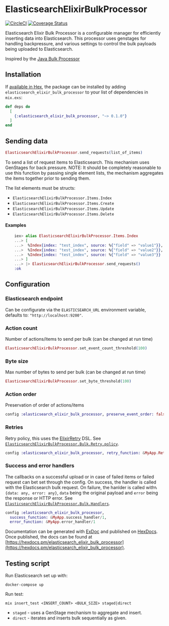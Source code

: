 # ElasticsearchElixirBulkProcessor

[![CircleCI](https://circleci.com/gh/sashman/elasticsearch_elixir_bulk_processor.svg?style=svg)](https://circleci.com/gh/sashman/elasticsearch_elixir_bulk_processor)
[![Coverage Status](https://coveralls.io/repos/github/sashman/elasticsearch_elixir_bulk_processor/badge.svg?branch=master)](https://coveralls.io/github/sashman/elasticsearch_elixir_bulk_processor?branch=master)

Elasticsearch Elixir Bulk Processor is a configurable manager for efficiently inserting data into Elasticsearch.
This processor uses genstages for handling backpressure, and various settings to control the bulk payloads being uploaded to Elasticsearch.

Inspired by the [Java Bulk Processor](https://www.elastic.co/guide/en/elasticsearch/client/java-api/current/java-docs-bulk-processor.html)

## Installation

If [available in Hex](https://hex.pm/docs/publish), the package can be installed
by adding `elasticsearch_elixir_bulk_processor` to your list of dependencies in `mix.exs`:

```elixir
def deps do
  [
    {:elasticsearch_elixir_bulk_processor, "~> 0.1.0"}
  ]
end
```

## Sending data

```elixir
ElasticsearchElixirBulkProcessor.send_requests(list_of_items)
```

To send a list of request items to Elasticsearch. This mechanism uses GenStages for back pressure.
NOTE: It should be completely reasonable to use this function by passing single element lists, the mechanism aggregates the items together prior to sending them.

The list elements must be structs:

- `ElasticsearchElixirBulkProcessor.Items.Index`
- `ElasticsearchElixirBulkProcessor.Items.Create`
- `ElasticsearchElixirBulkProcessor.Items.Update`
- `ElasticsearchElixirBulkProcessor.Items.Delete`

#### Examples

```elixir
    iex> alias ElasticsearchElixirBulkProcessor.Items.Index
    ...> [
    ...>  %Index{index: "test_index", source: %{"field" => "value1"}},
    ...>  %Index{index: "test_index", source: %{"field" => "value2"}},
    ...>  %Index{index: "test_index", source: %{"field" => "value3"}}
    ...> ]
    ...> |> ElasticsearchElixirBulkProcessor.send_requests()
    :ok
```

## Configuration

### Elasticsearch endpoint

Can be configurate via the `ELASTICSEARCH_URL` environment variable, defaults to: `"http://localhost:9200"`.

### Action count

Number of actions/items to send per bulk (can be changed at run time)

```elixir
ElasticsearchElixirBulkProcessor.set_event_count_threshold(100)
```

### Byte size

Max number of bytes to send per bulk (can be changed at run time)

```elixir
ElasticsearchElixirBulkProcessor.set_byte_threshold(100)
```

### Action order

Preservation of order of actions/items

```elixir
config :elasticsearch_elixir_bulk_processor, preserve_event_order: false
```

### Retries

Retry policy, this uses the [ElixirRetry](https://github.com/safwank/ElixirRetry) DSL. See [`ElasticsearchElixirBulkProcessor.Bulk.Retry.policy`](https://github.com/sashman/elasticsearch_elixir_bulk_processor/blob/0d015282315c016db07334824c7b98c858d43658/lib/elasticsearch_elixir_bulk_processor/bulk/retry.ex#L29).

```elixir
config :elasticsearch_elixir_bulk_processor, retry_function: &MyApp.Retry.policy/0
```

### Success and error handlers

The callbacks on a successful upload or in case of failed items or failed request can bet set through the config.
On success, the handler is called with the Elasticsearch bulk request. On failure, the hanlder is called with`%{data: any, error: any}`, `data` being the original payload and `error` being the response or HTTP error.
See [`ElasticsearchElixirBulkProcessor.Bulk.Handlers`](https://github.com/sashman/elasticsearch_elixir_bulk_processor/blob/master/lib/elasticsearch_elixir_bulk_processor/bulk/handlers.ex).

```elixir
config :elasticsearch_elixir_bulk_processor,
  success_function: &MyApp.success_handler/1,
  error_function: &MyApp.error_handler/1
```

Documentation can be generated with [ExDoc](https://github.com/elixir-lang/ex_doc)
and published on [HexDocs](https://hexdocs.pm). Once published, the docs can
be found at [https://hexdocs.pm/elasticsearch_elixir_bulk_processor](https://hexdocs.pm/elasticsearch_elixir_bulk_processor).

## Testing script

Run Elasticsearch set up with:

```
docker-compose up
```

Run test:

```
mix insert_test <INSERT_COUNT> <BULK_SIZE> staged|direct
```

- `staged` - uses a GenStage mechanism to aggregate and insert.
- `direct` - iterates and inserts bulk sequentially as given.

